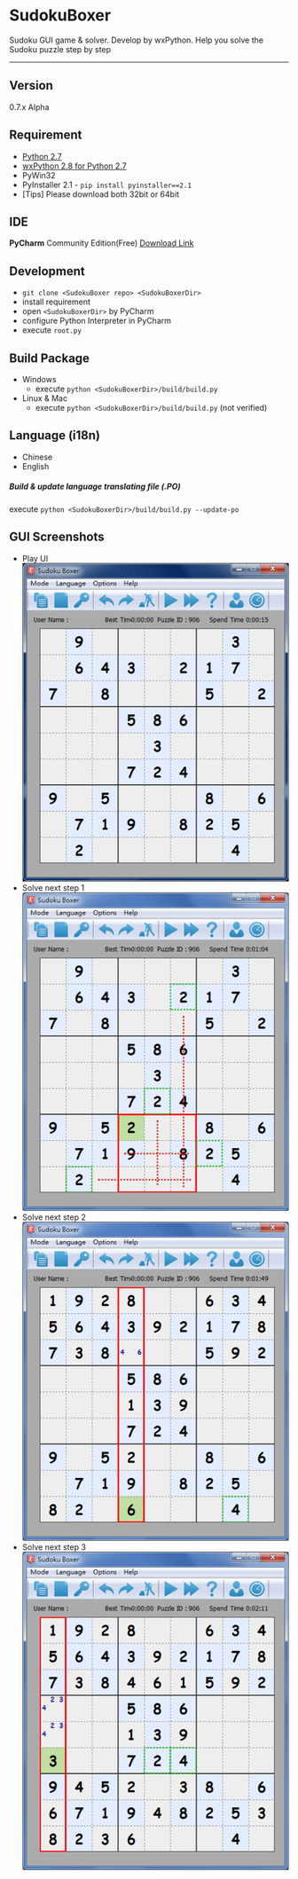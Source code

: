 SudokuBoxer
=======
Sudoku GUI game & solver. Develop by wxPython. Help you solve the Sudoku puzzle step by step

--------------

Version
--------------
0.7.x Alpha

Requirement
--------------
* [Python 2.7](https://www.python.org/download/releases/2.7)
* [wxPython 2.8 for Python 2.7](http://www.wxpython.org/download.php)
* PyWin32 
* PyInstaller 2.1 - `pip install pyinstaller==2.1`
* [Tips] Please download both 32bit or 64bit


IDE
--------------
**PyCharm** Community Edition(Free) [Download Link](http://www.jetbrains.com/pycharm/download/)


Development
--------------
* `git clone <SudokuBoxer repo> <SudokuBoxerDir>`
* install requirement
* open `<SudokuBoxerDir>` by PyCharm
* configure Python Interpreter in PyCharm
* execute `root.py`


Build Package
--------------
* Windows
  * execute `python <SudokuBoxerDir>/build/build.py`
* Linux & Mac
  * execute `python <SudokuBoxerDir>/build/build.py` (not verified)


Language (i18n)
--------------
* Chinese
* English

##### Build & update language translating file (.PO)
 execute `python <SudokuBoxerDir>/build/build.py --update-po`


GUI Screenshots
--------------
* Play UI
![Alt text](https://raw.githubusercontent.com/Falldog/SudokuBoxer/master/.imgres/Screenshots_UI.png "Play UI")
* Solve next step 1
![Alt text](https://raw.githubusercontent.com/Falldog/SudokuBoxer/master/.imgres/Screenshots_Solve1.png "Solve next step")
* Solve next step 2
![Alt text](https://raw.githubusercontent.com/Falldog/SudokuBoxer/master/.imgres/Screenshots_Solve2.png "Solve next step")
* Solve next step 3
![Alt text](https://raw.githubusercontent.com/Falldog/SudokuBoxer/master/.imgres/Screenshots_Solve3.png "Solve next step")
